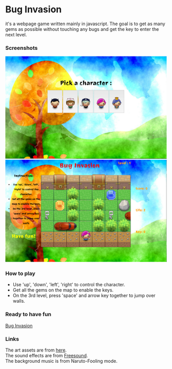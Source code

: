 # Bug Invasion

it's a webpage game written mainly in javascript. The goal is to get as many gems as possible without touching any bugs and get the key to enter the next level.

### Screenshots

![Image of screenshot1](images/screenshot3.png)
![Image of screenshot2](images/screenshot1.png)
### How to play

 * Use 'up', 'down', 'left', 'right' to control the character.
 * Get all the gems on the map to enable the keys.
 * On the 3rd level, press 'space' and arrow key together to jump over walls.
### Ready to have fun

[Bug Invasion](https://jj1201.github.io/Bug-Invasion/)

### Links

The art assets are from [here](http://www.lostgarden.com/search/label/free%20game%20graphics).<br>
The sound effects are from [Freesound](https://www.freesound.org/home/).<br>
The background music is from Naruto-Fooling mode.

